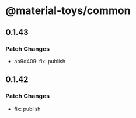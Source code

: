 # @material-toys/common

## 0.1.43

### Patch Changes

- ab9d409: fix: publish

## 0.1.42

### Patch Changes

- fix: publish
